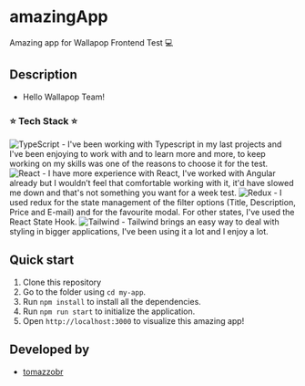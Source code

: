# amazingApp 
Amazing app for Wallapop Frontend Test 💻

## Description
- Hello Wallapop Team! 

### ⭐️ Tech Stack ⭐️

![TypeScript](https://img.shields.io/badge/TypeScript-007ACC?style=for-the-badge&logo=typescript&logoColor=white) - I've been working with Typescript in my last projects and I've been enjoying to work with and to learn more and more, to keep working on my skills was one of the reasons to choose it for the test.    
![React](https://img.shields.io/badge/React-20232A?style=for-the-badge&logo=react&logoColor=61DAFB) - I have more experience with React, I've worked with Angular already but I wouldn’t feel that comfortable working with it, it'd have slowed me down and that's not something you want for a week test.
![Redux](https://img.shields.io/badge/Redux-593D88?style=for-the-badge&logo=redux&logoColor=white) - I used redux for the state management of the filter options (Title, Description, Price and E-mail) and for the favourite modal. For other states, I've used the React State Hook. 
![Tailwind](https://img.shields.io/badge/Tailwind_CSS-38B2AC?style=for-the-badge&logo=tailwind-css&logoColor=white) - Tailwind brings an easy way to deal with styling in bigger applications, I've been using it a lot and I enjoy a lot.

## Quick start

1. Clone this repository
2. Go to the folder using `cd my-app`.
3. Run `npm install` to install all the dependencies.
4. Run `npm run start` to initialize the application.
5. Open `http://localhost:3000` to visualize this amazing app!

## Developed by

- [tomazzobr](https://github.com/TomazzoBr)
